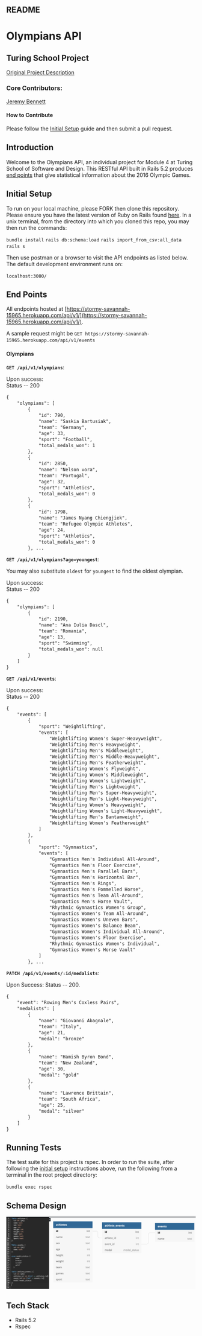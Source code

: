 ## README

# Olympians API

## Turing School Project
[Original Project Description](https://github.com/turingschool/backend-curriculum-site/blob/gh-pages/module4/projects/take_home_challenge/prompts/olympic_spec.md)

### Core Contributors:
[Jeremy Bennett](https://github.com/JaxJafinPapau)

#### How to Contribute
Please follow the [Initial Setup](#initial-setup) guide and then submit a pull request.


## Introduction

Welcome to the Olympians API, an individual project for Module 4 at Turing School of Software and Design. This RESTful API built in Rails 5.2 produces [end points](#End_Points) that give statistical information about the 2016 Olympic Games.


## Initial Setup

To run on your local machine, please FORK then clone this repository.
Please ensure you have the latest version of Ruby on Rails found [here](https://guides.rubyonrails.org/getting_started.html).
In a unix terminal, from the directory into which you cloned this repo, you may then run the commands:

`bundle install`
`rails db:schema:load`
`rails import_from_csv:all_data`
`rails s`

Then use postman or a browser to visit the API endpoints as listed below. The default development environment runs on:

`localhost:3000/`

## End Points

All endpoints hosted at [https://stormy-savannah-15965.herokuapp.com/api/v1/](https://stormy-savannah-15965.herokuapp.com/api/v1/).  

A sample request might be `GET https://stormy-savannah-15965.herokuapp.com/api/v1/events`

#### Olympians

**`GET /api/v1/olympians`**:  

Upon success:  
Status -- 200

```
{
    "olympians": [
        {
            "id": 790,
            "name": "Saskia Bartusiak",
            "team": "Germany",
            "age": 33,
            "sport": "Football",
            "total_medals_won": 1
        },
        {
            "id": 2850,
            "name": "Nelson vora",
            "team": "Portugal",
            "age": 32,
            "sport": "Athletics",
            "total_medals_won": 0
        },
        {
            "id": 1798,
            "name": "James Nyang Chiengjiek",
            "team": "Refugee Olympic Athletes",
            "age": 24,
            "sport": "Athletics",
            "total_medals_won": 0
        }, ...
```


**`GET /api/v1/olympians?age=youngest`**:

You may also substitute `oldest` for `youngest` to find the oldest olympian.

Upon success:  
Status -- 200

```
{
    "olympians": [
        {
            "id": 2190,
            "name": "Ana Iulia Dascl",
            "team": "Romania",
            "age": 13,
            "sport": "Swimming",
            "total_medals_won": null
        }
    ]
}
```

**`GET /api/v1/events`**:  

Upon success:  
Status -- 200

```
{
    "events": [
        {
            "sport": "Weightlifting",
            "events": [
                "Weightlifting Women's Super-Heavyweight",
                "Weightlifting Men's Heavyweight",
                "Weightlifting Men's Middleweight",
                "Weightlifting Men's Middle-Heavyweight",
                "Weightlifting Men's Featherweight",
                "Weightlifting Women's Flyweight",
                "Weightlifting Women's Middleweight",
                "Weightlifting Women's Lightweight",
                "Weightlifting Men's Lightweight",
                "Weightlifting Men's Super-Heavyweight",
                "Weightlifting Men's Light-Heavyweight",
                "Weightlifting Women's Heavyweight",
                "Weightlifting Women's Light-Heavyweight",
                "Weightlifting Men's Bantamweight",
                "Weightlifting Women's Featherweight"
            ]
        },
        {
            "sport": "Gymnastics",
            "events": [
                "Gymnastics Men's Individual All-Around",
                "Gymnastics Men's Floor Exercise",
                "Gymnastics Men's Parallel Bars",
                "Gymnastics Men's Horizontal Bar",
                "Gymnastics Men's Rings",
                "Gymnastics Men's Pommelled Horse",
                "Gymnastics Men's Team All-Around",
                "Gymnastics Men's Horse Vault",
                "Rhythmic Gymnastics Women's Group",
                "Gymnastics Women's Team All-Around",
                "Gymnastics Women's Uneven Bars",
                "Gymnastics Women's Balance Beam",
                "Gymnastics Women's Individual All-Around",
                "Gymnastics Women's Floor Exercise",
                "Rhythmic Gymnastics Women's Individual",
                "Gymnastics Women's Horse Vault"
            ]
        }, ...
```

**`PATCH /api/v1/events/:id/medalists`**:  

Upon Success:
Status -- 200.  

```
{
    "event": "Rowing Men's Coxless Pairs",
    "medalists": [
        {
            "name": "Giovanni Abagnale",
            "team": "Italy",
            "age": 21,
            "medal": "bronze"
        },
        {
            "name": "Hamish Byron Bond",
            "team": "New Zealand",
            "age": 30,
            "medal": "gold"
        },
        {
            "name": "Lawrence Brittain",
            "team": "South Africa",
            "age": 25,
            "medal": "silver"
        }
    ]
}
```  

## Running Tests

The test suite for this project is rspec. In order to run the suite, after following the [initial setup](#initial-setup) instructions above, run the following from a terminal in the root project directory:

`bundle exec rspec`

## Schema Design

![mock_search](database_schema.png)

## Tech Stack

- Rails 5.2
- Rspec

